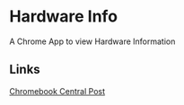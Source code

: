 # Hardware Info

A Chrome App to view Hardware Information

## Links

[Chromebook Central Post](http://goo.gl/oaEY2w)